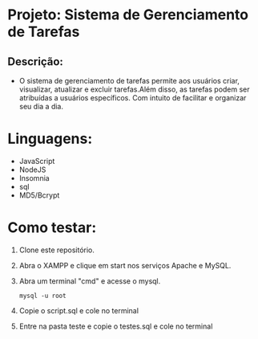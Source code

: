 # Projeto: Sistema de Gerenciamento de Tarefas

## Descrição:
 - O sistema de gerenciamento de tarefas permite aos usuários criar, visualizar, atualizar e excluir tarefas.Além disso, as tarefas podem ser atribuídas a usuários específicos. Com intuito de facilitar e organizar seu dia a dia.
 
# Linguagens:
- JavaScript
- NodeJS
- Insomnia
- sql
- MD5/Bcrypt

 # Como testar:
  1. Clone este repositório.
  2. Abra o XAMPP e clique em start nos serviços Apache e MySQL.
  3. Abra um terminal "cmd" e acesse o mysql.
   
     ```
     mysql -u root
     ```
  4.  Copie o script.sql e cole no terminal
  5.  Entre na pasta teste e copie o testes.sql e cole no terminal


